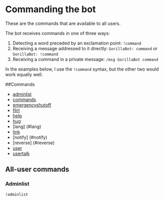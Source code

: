 # Commanding the bot

These are the commands that are available to all users.

The bot receives commands in one of three ways:

1. Detecting a word preceded by an exclamation point: `!command`<br/>
2. Receiving a message addressed to it directly: `GorillaBot: command` or `GorillaBot: !command`<br/>
3. Receiving a command in a private message: `/msg GorillaBot command`

In the examples below, I use the `!command` syntax, but the other two would work equally well.

##Commands
* [adminlist](#adminlist)
* [commands](#commands-1)
* [emergencyshutoff](#emergencyshutoff)
* [flirt](#flirt)
* [help](#help)
* [hug](#hug)
* [lang] (#lang)
* [link](#link)
* [notify] (#notify)
* [reverse] (#reverse)
* [user](#user)
* [usertalk](#usertalk)



## All-user commands ##
### Adminlist ###
	!adminlist
